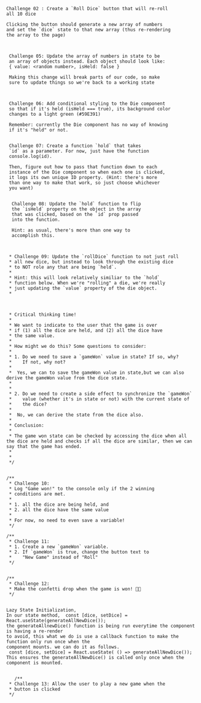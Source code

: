     Challenge 02 : Create a `Roll Dice` button that will re-roll
    all 10 dice

    Clicking the button should generate a new array of numbers
    and set the `dice` state to that new array (thus re-rendering
    the array to the page)



     Challenge 05: Update the array of numbers in state to be
     an array of objects instead. Each object should look like:
     { value: <random number>, isHeld: false }

     Making this change will break parts of our code, so make
     sure to update things so we're back to a working state



     Challenge 06: Add conditional styling to the Die component
     so that if it's held (isHeld === true), its background color
     changes to a light green (#59E391)

     Remember: currently the Die component has no way of knowing
     if it's "held" or not.


     Challenge 07: Create a function `hold` that takes
     `id` as a parameter. For now, just have the function
     console.log(id).

     Then, figure out how to pass that function down to each
     instance of the Die component so when each one is clicked,
     it logs its own unique ID property. (Hint: there's more
     than one way to make that work, so just choose whichever
     you want)


      Challenge 08: Update the `hold` function to flip
      the `isHeld` property on the object in the array
      that was clicked, based on the `id` prop passed
      into the function.

      Hint: as usual, there's more than one way to
      accomplish this.



     * Challenge 09: Update the `rollDice` function to not just roll
     * all new dice, but instead to look through the existing dice
     * to NOT role any that are being `held`.
     *
     * Hint: this will look relatively similiar to the `hold`
     * function below. When we're "rolling" a die, we're really
     * just updating the `value` property of the die object.
     *



     * Critical thinking time!
     *
     * We want to indicate to the user that the game is over
     * if (1) all the dice are held, and (2) all the dice have
     * the same value.
     *
     * How might we do this? Some questions to consider:
     *
     * 1. Do we need to save a `gameWon` value in state? If so, why?
     *    If not, why not?
     *
     *  Yes, we can to save the gameWon value in state,but we can also derive the gameWon value from the dice state.
     *
     *
     * 2. Do we need to create a side effect to synchronize the `gameWon`
     *    value (whether it's in state or not) with the current state of
     *    the dice?
     *
     *  No, we can derive the state from the dice also.
     *
     * Conclusion:
     *
     * The game won state can be checked by accessing the dice when all the dice are held and checks if all the dice are similar, then we can say that the game has ended.
     *
     *
     */


    /**
     * Challenge 10:
     * Log "Game won!" to the console only if the 2 winning
     * conditions are met.
     *
     * 1. all the dice are being held, and
     * 2. all the dice have the same value
     *
     * For now, no need to even save a variable!
     */

    /**
     * Challenge 11:
     * 1. Create a new `gameWon` variable.
     * 2. If `gameWon` is true, change the button text to
     *    "New Game" instead of "Roll"
     */


    /**
     * Challenge 12:
     * Make the confetti drop when the game is won! 🎉🎊
     */


    Lazy State Initialization,
    In our state method,  const [dice, setDice] = React.useState(generateAllNewDice());
    the generateAllnewDice() function is being run everytime the component is having a re-render
    to avoid, this what we do is use a callback function to make the function only run once when the
    component mounts. we can do it as follows.
     const [dice, setDice] = React.useState( () => generateAllNewDice());
    This ensures the generateAllNewDice() is called only once when the component is mounted.


       /**
     * Challenge 13: Allow the user to play a new game when the
     * button is clicked
     */
